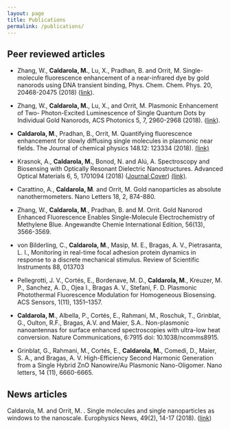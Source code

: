```yaml
---
layout: page
title: Publications
permalink: /publications/
---
```



## Peer reviewed articles

* Zhang, W., **Caldarola, M.**, Lu, X., Pradhan, B. and Orrit, M. Single-molecule fluorescence enhancement of a near-infrared dye by gold nanorods using DNA transient binding, Phys. Chem. Chem. Phys. 20, 20468-20475 (2018) ([link](https://pubs.rsc.org/en/content/articlelanding/2018/cp/c8cp03114b)).

* Zhang, W., **Caldarola, M.**, Lu, X., and Orrit, M. Plasmonic Enhancement of Two-
Photon-Excited Luminescence of Single Quantum Dots by Individual Gold Nanorods, ACS Photonics  5, 7, 2960-2968 (2018). ([link](https://pubs.acs.org/doi/10.1021/acsphotonics.8b00306)).

* **Caldarola, M**., Pradhan, B., Orrit, M. Quantifying fluorescence enhancement for slowly
diffusing single molecules in plasmonic near fields. The Journal of chemical physics 148.12:
123334 (2018). [(link)](https://aip.scitation.org/doi/10.1063/1.5023171)

* Krasnok, A., **Caldarola, M.**, Bonod, N. and Alú, A. Spectroscopy and Biosensing
with Optically Resonant Dielectric Nanostructures. Advanced Optical Materials 6, 5, 1701094 (2018) ([Journal Cover](https://onlinelibrary.wiley.com/toc/21951071/2018/6/5)) [(link)](https://onlinelibrary.wiley.com/doi/abs/10.1002/adom.201701094).

* Carattino, A., **Caldarola, M**. and Orrit, M. Gold nanoparticles as absolute nanothermometers.
Nano Letters 18, 2, 874-880.

* Zhang, W., **Caldarola, M**., Pradhan, B. and M. Orrit. Gold Nanorod Enhanced
Fluorescence Enables Single-Molecule Electrochemistry of Methylene Blue. Angewandte
Chemie International Edition, 56(13), 3566-3569.

* von Bilderling, C., **Caldarola, M**., Masip, M. E., Bragas, A. V., Pietrasanta, L. I., Monitoring
in real-time focal adhesion protein dynamics in response to a discrete mechanical
stimulus. Review of Scientific Instruments 88, 013703

* Pellegrotti, J. V., Cortés, E., Bordenave, M. D., **Caldarola, M**., Kreuzer, M. P.,
Sanchez, A. D., Ojea I., Bragas A. V., Stefani, F. D. Plasmonic Photothermal Fluorescence
Modulation for Homogeneous Biosensing. ACS Sensors, 1(11), 1351–1357.

* **Caldarola, M**., Albella, P., Cortés, E., Rahmani, M., Roschuk, T., Grinblat, G.,
Oulton, R.F., Bragas, A.V. and Maier, S.A.. Non-plasmonic nanoantennas for surface
enhanced spectroscopies with ultra-low heat conversion. Nature Communications, 6:7915
doi: 10.1038/ncomms8915.

* Grinblat, G., Rahmani, M., Cortés, E., **Caldarola, M.**, Comedi, D., Maier, S. A., and
Bragas, A. V. High-Efficiency Second Harmonic Generation from a Single Hybrid ZnO
Nanowire/Au Plasmonic Nano-Oligomer. Nano letters, 14 (11), 6660-6665.

## News articles

Caldarola, M. and  Orrit, M. . Single molecules and single nanoparticles as windows to the nanoscale. Europhysics News, 49(2), 14-17 (2018). ([link](https://www.europhysicsnews.org/articles/epn/abs/2018/02/epn2018492p14/epn2018492p14.html))


